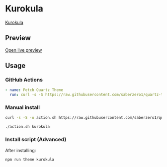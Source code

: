 # Kurokula

[Kurokula](https://github.com/Indyandie)

## Preview

[Open live preview](https://quartz-themes.github.io/kurokula/)

## Usage

### GitHub Actions

```yaml
- name: Fetch Quartz Theme
  run: curl -s -S https://raw.githubusercontent.com/saberzero1/quartz-themes/master/action.sh | bash -s -- kurokula
```

### Manual install

```bash
curl -s -S -o action.sh https://raw.githubusercontent.com/saberzero1/quartz-themes/master/action.sh

./action.sh kurokula
```

### Install script (Advanced)

After installing:

```bash
npm run theme kurokula
```
